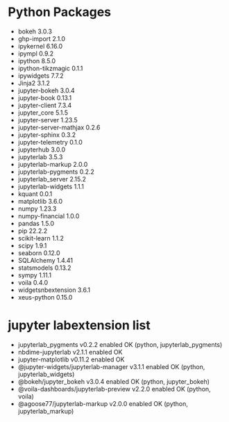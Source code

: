 # Python Packages

- bokeh 3.0.3
- ghp-import 2.1.0
- ipykernel 6.16.0
- ipympl 0.9.2
- ipython 8.5.0
- ipython-tikzmagic 0.1.1
- ipywidgets 7.7.2
- Jinja2 3.1.2
- jupyter-bokeh 3.0.4
- jupyter-book 0.13.1
- jupyter-client 7.3.4
- jupyter_core 5.1.5
- jupyter-server 1.23.5
- jupyter-server-mathjax 0.2.6
- jupyter-sphinx 0.3.2
- jupyter-telemetry 0.1.0
- jupyterhub 3.0.0
- jupyterlab 3.5.3
- jupyterlab-markup 2.0.0
- jupyterlab-pygments 0.2.2
- jupyterlab_server 2.15.2
- jupyterlab-widgets 1.1.1
- kquant 0.0.1
- matplotlib 3.6.0
- numpy 1.23.3
- numpy-financial 1.0.0
- pandas 1.5.0
- pip 22.2.2
- scikit-learn 1.1.2
- scipy 1.9.1
- seaborn 0.12.0
- SQLAlchemy 1.4.41
- statsmodels 0.13.2
- sympy 1.11.1
- voila 0.4.0
- widgetsnbextension 3.6.1
- xeus-python 0.15.0

# jupyter labextension list

- jupyterlab_pygments v0.2.2 enabled OK (python, jupyterlab_pygments)
- nbdime-jupyterlab v2.1.1 enabled OK
- jupyter-matplotlib v0.11.2 enabled OK
- @jupyter-widgets/jupyterlab-manager v3.1.1 enabled OK (python, jupyterlab_widgets)
- @bokeh/jupyter_bokeh v3.0.4 enabled OK (python, jupyter_bokeh)
- @voila-dashboards/jupyterlab-preview v2.2.0 enabled OK (python, voila)
- @agoose77/jupyterlab-markup v2.0.0 enabled OK (python, jupyterlab_markup)
